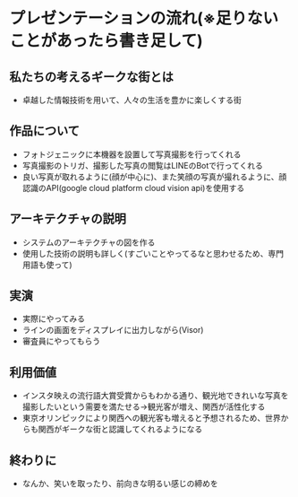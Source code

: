 # プレゼンテーションの流れ(※足りないことがあったら書き足して)

## 私たちの考えるギークな街とは
* 卓越した情報技術を用いて、人々の生活を豊かに楽しくする街

## 作品について
* フォトジェニックに本機器を設置して写真撮影を行ってくれる
* 写真撮影のトリガ、撮影した写真の閲覧はLINEのBotで行ってくれる
* 良い写真が取れるように(顔が中心に)、また笑顔の写真が撮れるように、顔認識のAPI(google cloud platform cloud vision api)を使用する

## アーキテクチャの説明
* システムのアーキテクチャの図を作る
* 使用した技術の説明も詳しく(すごいことやってるなと思わせるため、専門用語も使って)

## 実演
* 実際にやってみる
* ラインの画面をディスプレイに出力しながら(Visor)
* 審査員にやってもらう

## 利用価値
* インスタ映えの流行語大賞受賞からもわかる通り、観光地できれいな写真を撮影したいという需要を満たせる→観光客が増え、関西が活性化する
* 東京オリンピックにより関西への観光客も増えると予想されるため、世界からも関西がギークな街と認識してくれるようになる
<!--
## テーマ(関西を世界1ギークな街にする)について
* 写真撮影のオペレーターとして関西弁の音声が入る→関西
* 世界で初めて？(ソースは未確認)→世界1
* 写真の撮影がLINEを通して簡単にできる装置がある→ギークな町 -->

## 終わりに
* なんか、笑いを取ったり、前向きな明るい感じの締めを